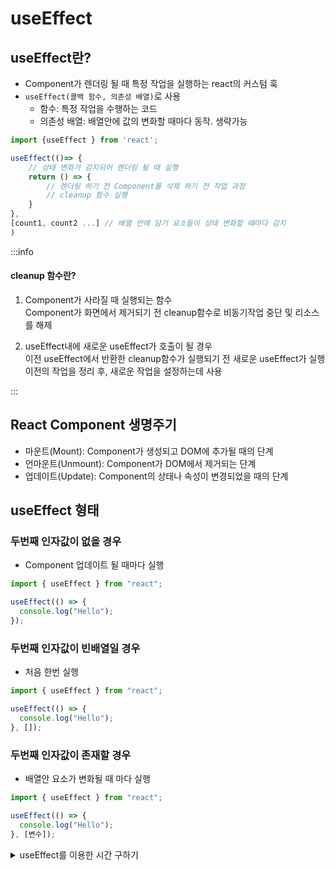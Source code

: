 # useEffect

## useEffect란?

- Component가 렌더링 될 때 특정 작업을 실행하는 react의 커스텀 훅
- `useEffect(콜백 함수, 의존성 배열)`로 사용
  - 함수: 특정 작업을 수행하는 코드
  - 의존성 배열: 배열안에 값의 변화할 때마다 동작. 생략가능

```jsx
import {useEffect } from 'react';

useEffect(()=> {
    // 상태 변화가 감지되어 렌더링 될 때 실행
    return () => {
        // 렌더링 하기 전 Component를 삭제 하기 전 작업 과정
        // cleanup 함수 실행
    }
},
[count1, count2 ...] // 배열 안에 담기 요소들이 상태 변화할 때마다 감지
)
```

:::info

#### cleanup 함수란?

1. Component가 사라질 때 실행되는 함수<br/>
   Component가 화면에서 제거되기 전 cleanup함수로 비동기작업 중단 및 리소스를 해제

2. useEffect내에 새로운 useEffect가 호출이 될 경우<br/>
   이전 useEffect에서 반환한 cleanup함수가 실행되기 전 새로운 useEffect가 실행<br/>
   이전의 작업을 정리 후, 새로운 작업을 설정하는데 사용

:::

## React Component 생명주기

- 마운트(Mount): Component가 생성되고 DOM에 추가될 때의 단계
- 언마운트(Unmount): Component가 DOM에서 제거되는 단계
- 업데이트(Update): Component의 상태나 속성이 변경되었을 때의 단계

## useEffect 형태

### 두번째 인자값이 없을 경우

- Component 업데이트 될 때마다 실행

```jsx
import { useEffect } from "react";

useEffect(() => {
  console.log("Hello");
});
```

### 두번째 인자값이 빈배열일 경우

- 처음 한번 실행

```jsx
import { useEffect } from "react";

useEffect(() => {
  console.log("Hello");
}, []);
```

### 두번째 인자값이 존재할 경우

- 배열안 요소가 변화될 때 마다 실행

```jsx
import { useEffect } from "react";

useEffect(() => {
  console.log("Hello");
}, [변수]);
```

<details>
<summary>useEffect를 이용한 시간 구하기</summary>
<div markdown="1">

```jsx
import React, { useState, useEffect } from "react";

function Time() {
  const [today, setToday] = useState(new Date());
  const [hour, setHour] = useState(today.getHours());
  const [min, setMin] = useState(today.getMinutes());
  const [sec, setSec] = useState(today.getSeconds());

  useEffect(() => {
    setToday(new Date());
    setHour(today.getHours());
    setMin(today.getMinutes());
    setSec(today.getSeconds());
  }, [today]);

  return (
    <div>
      <h1>
        시간 : {hour}시 {min}분 {sec}초
      </h1>
    </div>
  );
}

function Practice() {
  return (
    <div>
      <Time />
    </div>
  );
}

export default Practice;
```

:::note

위와 같이 코드를 작성하면 현재 시간을 출력할 수 있다.<br/>
하지만 하나의 문제가 발생한다.


:::

</div>
</details>
